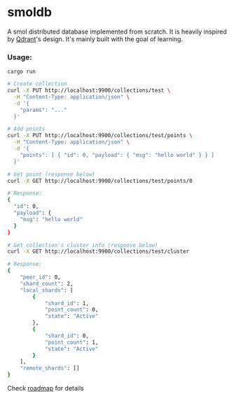 # smoldb

A smol distributed database implemented from scratch. It is heavily inspired by [Qdrant](https://github.com/qdrant/qdrant)'s design. It's mainly built with the goal of learning.

### Usage:

```
cargo run
```

```bash
# Create collection
curl -X PUT http://localhost:9900/collections/test \
  -H "Content-Type: application/json" \
  -d '{
    "params": "..."
  }'

# Add points
curl -X PUT http://localhost:9900/collections/test/points \
  -H "Content-Type: application/json" \
  -d '{
    "points": [ { "id": 0, "payload": { "msg": "hello world" } } ]
  }'

# Get point (response below)
curl -X GET http://localhost:9900/collections/test/points/0

# Response:
{
  "id": 0,
  "payload": {
    "msg": "hello world"
  }
}

# Get collection's cluster info (response below)
curl -X GET http://localhost:9900/collections/test/cluster

# Response:
{
    "peer_id": 0,
    "shard_count": 2,
    "local_shards": [
        {
            "shard_id": 1,
            "point_count": 0,
            "state": "Active"
        },
        {
            "shard_id": 0,
            "point_count": 1,
            "state": "Active"
        }
    ],
    "remote_shards": []
}
```

Check [roadmap](./ROADMAP.md) for details
